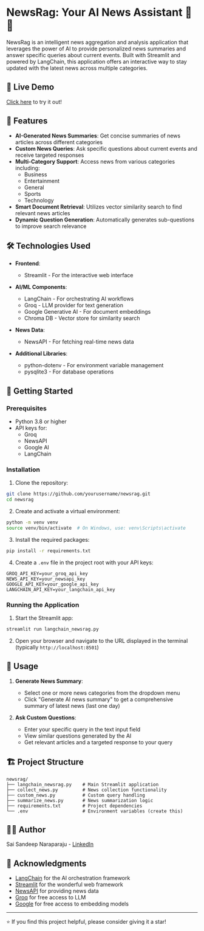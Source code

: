# NewsRag: Your AI News Assistant 🤖📰

NewsRag is an intelligent news aggregation and analysis application that leverages the power of AI to provide personalized news summaries and answer specific queries about current events. Built with Streamlit and powered by LangChain, this application offers an interactive way to stay updated with the latest news across multiple categories.

## 🤖 Live Demo

[Click here](https://newsaisummarizerbot.streamlit.app/) to try it out!

## 🌟 Features

- **AI-Generated News Summaries**: Get concise summaries of news articles across different categories
- **Custom News Queries**: Ask specific questions about current events and receive targeted responses
- **Multi-Category Support**: Access news from various categories including:
  - Business
  - Entertainment
  - General
  - Sports
  - Technology
- **Smart Document Retrieval**: Utilizes vector similarity search to find relevant news articles
- **Dynamic Question Generation**: Automatically generates sub-questions to improve search relevance

## 🛠️ Technologies Used

- **Frontend**: 
  - Streamlit - For the interactive web interface
  
- **AI/ML Components**:
  - LangChain - For orchestrating AI workflows
  - Groq - LLM provider for text generation
  - Google Generative AI - For document embeddings
  - Chroma DB - Vector store for similarity search
  
- **News Data**:
  - NewsAPI - For fetching real-time news data
  
- **Additional Libraries**:
  - python-dotenv - For environment variable management
  - pysqlite3 - For database operations

## 🚀 Getting Started

### Prerequisites

- Python 3.8 or higher
- API keys for:
  - Groq
  - NewsAPI
  - Google AI
  - LangChain

### Installation

1. Clone the repository:
```bash
git clone https://github.com/yourusername/newsrag.git
cd newsrag
```

2. Create and activate a virtual environment:
```bash
python -m venv venv
source venv/bin/activate  # On Windows, use: venv\Scripts\activate
```

3. Install the required packages:
```bash
pip install -r requirements.txt
```

4. Create a `.env` file in the project root with your API keys:
```env
GROQ_API_KEY=your_groq_api_key
NEWS_API_KEY=your_newsapi_key
GOOGLE_API_KEY=your_google_api_key
LANGCHAIN_API_KEY=your_langchain_api_key
```

### Running the Application

1. Start the Streamlit app:
```bash
streamlit run langchain_newsrag.py
```

2. Open your browser and navigate to the URL displayed in the terminal (typically `http://localhost:8501`)

## 📱 Usage

1. **Generate News Summary**:
   - Select one or more news categories from the dropdown menu
   - Click "Generate AI news summary" to get a comprehensive summary of latest news (last one day)

2. **Ask Custom Questions**:
   - Enter your specific query in the text input field
   - View similar questions generated by the AI
   - Get relevant articles and a targeted response to your query

## 🏗️ Project Structure

```
newsrag/
├── langchain_newsrag.py    # Main Streamlit application
├── collect_news.py         # News collection functionality
├── custom_news.py          # Custom query handling
├── summarize_news.py       # News summarization logic
├── requirements.txt        # Project dependencies
└── .env                    # Environment variables (create this)
```


## 👨‍💻 Author

Sai Sandeep Naraparaju - [LinkedIn](https://www.linkedin.com/in/naraparajusaisandeep/)

## 🙏 Acknowledgments

- [LangChain](https://github.com/langchain-ai/langchain) for the AI orchestration framework
- [Streamlit](https://streamlit.io/) for the wonderful web framework
- [NewsAPI](https://newsapi.org/) for providing news data
- [Groq](https://groq.com/) for free access to LLM
- [Google](https://ai.google.dev/) for free access to embedding models

---
⭐ If you find this project helpful, please consider giving it a star!